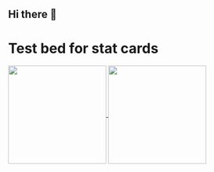 ## Hi there 👋

# Test bed for stat cards
<a href="https://github.com/anuraghazra/github-readme-stats">
  <img height=200 align="center" src="https://github-readme-stats.vercel.app/api?username=dat-pudding&show_icons=true&bg_color=90,000000,990000&text_color=990000&icon_color=555555&title_color=888888&border_color=FF0000&border_radius=10&include_all_commits=true&show=reviews,prs_merged_percentage&hide=stars,prs,contribs&rank_icon=percentile" />
</a>
<a href="https://github.com/anuraghazra/convoychat">
  <img 
    height=200 
    align="center" 
    src="https://github-readme-stats.vercel.app/api/top-langs?username=dat-pudding
&layout=compact
&bg_color=90,000000,990000
&text_color=990000
&icon_color=555555
&title_color=888888
&border_color=FF0000
&border_radius=10
&exclude_repo=DLLmaker
&card_width=320" 
  />
</a>

<!--
**Dat-Pudding/Dat-Pudding** is a ✨ _special_ ✨ repository because its `README.md` (this file) appears on your GitHub profile.
- 🔭 I’m currently working on ...
- 🌱 I’m currently learning ...
- 📫 How to reach me: ...

[![My GitHub stats](https://github-readme-stats.vercel.app/api?username=)](https://github.com/dat-pudding/github-readme-stats)
-->
